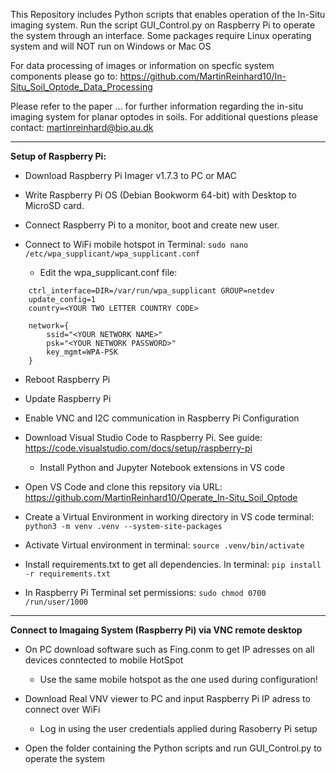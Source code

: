 This Repository includes Python scripts that enables operation of the In-Situ imaging system.
Run the script GUI_Control.py on Raspberry Pi to operate the system through an interface. Some packages require Linux operating system and will NOT run on Windows or Mac OS

For data processing of images or information on specfic system components please go to: https://github.com/MartinReinhard10/In-Situ_Soil_Optode_Data_Processing

Please refer to the paper ... for further information regarding the in-situ imaging system for planar optodes in soils.
For additional questions please contact: martinreinhard@bio.au.dk

---
**Setup of Raspberry Pi:**

- Download Raspberry Pi Imager v1.7.3 to PC or MAC

- Write Raspberry Pi OS (Debian Bookworm 64-bit) with Desktop to MicroSD card.

- Connect Raspberry Pi to a monitor, boot and create new user.

- Connect to WiFi mobile hotspot in Terminal: ```sudo nano /etc/wpa_supplicant/wpa_supplicant.conf```

    - Edit the wpa_supplicant.conf file:
````
    ctrl_interface=DIR=/var/run/wpa_supplicant GROUP=netdev
    update_config=1
    country=<YOUR TWO LETTER COUNTRY CODE>

    network={
        ssid="<YOUR NETWORK NAME>"
        psk="<YOUR NETWORK PASSWORD>"
        key_mgmt=WPA-PSK
    }
````

- Reboot Raspberry Pi

- Update Raspberry Pi

- Enable VNC and I2C communication in Raspberry Pi Configuration

- Download Visual Studio Code to Raspberry Pi. See guide: https://code.visualstudio.com/docs/setup/raspberry-pi

  -   Install Python and Jupyter Notebook extensions in VS code

- Open VS Code and clone this repsitory via URL: https://github.com/MartinReinhard10/Operate_In-Situ_Soil_Optode

- Create a Virtual Environment in working directory in VS code terminal: ```` python3 -m venv .venv --system-site-packages ````

- Activate Virtual environment in terminal: ```` source .venv/bin/activate ````

- Install requirements.txt to get all dependencies. In terminal: ```` pip install -r requirements.txt ````

- In Raspberry Pi Terminal set permissions: ```` sudo chmod 0700 /run/user/1000 ````

---

**Connect to Imagaing System (Raspberry Pi) via VNC remote desktop**

- On PC download software such as Fing.conm to get IP adresses on all devices conntected to mobile HotSpot
  
  - Use the same mobile hotspot as the one used during configuration!

- Download Real VNV viewer to PC and input Raspberry Pi IP adress to connect over WiFi

    - Log in using the user credentials applied during Rasoberry Pi setup

- Open the folder containing the Python scripts and run GUI_Control.py to operate the system
